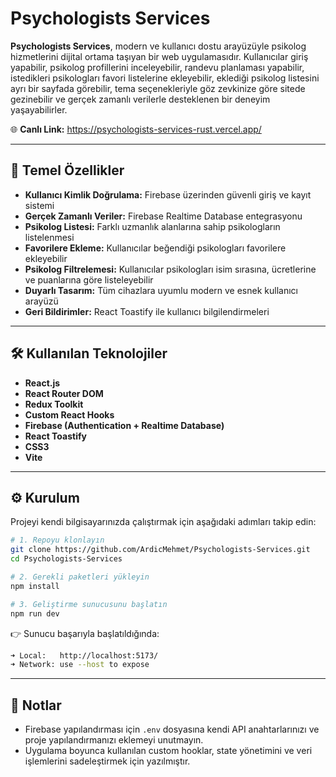 # Psychologists Services

**Psychologists Services**, modern ve kullanıcı dostu arayüzüyle psikolog hizmetlerini dijital ortama taşıyan bir web uygulamasıdır. Kullanıcılar giriş yapabilir, psikolog profillerini inceleyebilir, randevu planlaması yapabilir, istedikleri psikologları favori listelerine ekleyebilir, eklediği psikolog listesini ayrı bir sayfada görebilir, tema seçenekleriyle göz zevkinize göre sitede gezinebilir ve gerçek zamanlı verilerle desteklenen bir deneyim yaşayabilirler.

🌐 **Canlı Link:** https://psychologists-services-rust.vercel.app/

---

## 🧠 Temel Özellikler

- **Kullanıcı Kimlik Doğrulama:** Firebase üzerinden güvenli giriş ve kayıt sistemi
- **Gerçek Zamanlı Veriler:** Firebase Realtime Database entegrasyonu
- **Psikolog Listesi:** Farklı uzmanlık alanlarına sahip psikologların listelenmesi
- **Favorilere Ekleme:** Kullanıcılar beğendiği psikologları favorilere ekleyebilir
- **Psikolog Filtrelemesi:** Kullanıcılar psikologları isim sırasına, ücretlerine ve puanlarına göre listeleyebilir
- **Duyarlı Tasarım:** Tüm cihazlara uyumlu modern ve esnek kullanıcı arayüzü
- **Geri Bildirimler:** React Toastify ile kullanıcı bilgilendirmeleri

---

## 🛠️ Kullanılan Teknolojiler

- **React.js**
- **React Router DOM**
- **Redux Toolkit**
- **Custom React Hooks**
- **Firebase (Authentication + Realtime Database)**
- **React Toastify**
- **CSS3**
- **Vite**

---

## ⚙️ Kurulum

Projeyi kendi bilgisayarınızda çalıştırmak için aşağıdaki adımları takip edin:

```bash
# 1. Repoyu klonlayın
git clone https://github.com/ArdicMehmet/Psychologists-Services.git
cd Psychologists-Services

# 2. Gerekli paketleri yükleyin
npm install

# 3. Geliştirme sunucusunu başlatın
npm run dev
```

👉 Sunucu başarıyla başlatıldığında:

```bash
➜ Local:   http://localhost:5173/
➜ Network: use --host to expose
```

---

## 📁 Notlar

- Firebase yapılandırması için `.env` dosyasına kendi API anahtarlarınızı ve proje yapılandırmanızı eklemeyi unutmayın.
- Uygulama boyunca kullanılan custom hooklar, state yönetimini ve veri işlemlerini sadeleştirmek için yazılmıştır.
